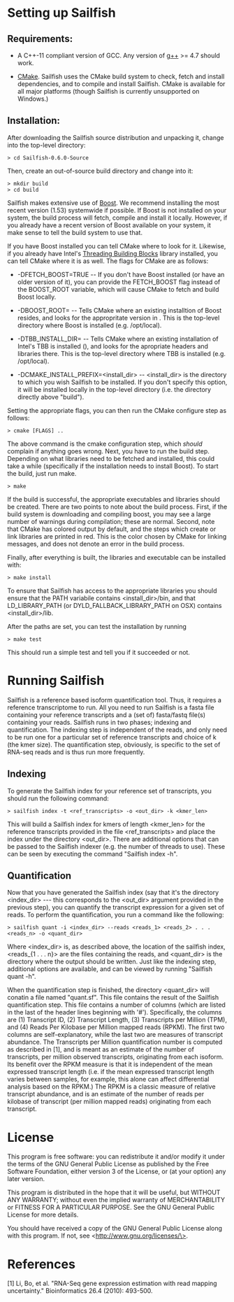 Setting up Sailfish
===================

Requirements:
-------------

* A C++-11 compliant version of GCC.  Any version of [g++](gcc.gnu.org) >= 4.7 should work.

* [CMake](www.cmake.org).  Sailfish uses the CMake build system to check,
  fetch and install dependencies, and to compile and install Sailfish.  CMake
  is available for all major platforms (though Sailfish is currently
  unsupported on Windows.)

Installation:
-------------

After downloading the Sailfish source distribution and unpacking it, change into the
top-level directory:

~~~~
> cd Sailfish-0.6.0-Source
~~~~

Then, create an out-of-source build directory and change into it:

~~~~
> mkdir build
> cd build
~~~~

Sailfish makes extensive use of [Boost](www.boost.org).  We recommend
installing the most recent version (1.53) systemwide if possible. If Boost is not
installed on your system, the build process will fetch, compile and install it
locally.  However, if you already have a recent version of Boost available on
your system, it make sense to tell the build system to use that.

If you have Boost installed you can tell CMake where to look for it. Likewise, 
if you already have Intel's [Threading Building Blocks](http://threadingbuildingblocks.org/)
library installed, you can tell CMake where it is as well. The flags for CMake are as follows:

* -DFETCH_BOOST=TRUE --  If you don't have Boost installed (or have an
   older version of it), you can provide the FETCH_BOOST flag instead of the
   BOOST_ROOT variable, which will cause CMake to fetch and build Boost locally.

* -DBOOST_ROOT=<boostdir> -- Tells CMake where an existing installtion of Boost resides,
   and looks for the appropritate version in <boostdir>.  This is the top-level directory
   where Boost is installed (e.g. /opt/local).

* -DTBB_INSTALL_DIR=<tbbroot> -- Tells CMake where an existing installation of Intel's 
   TBB is installed (<tbbroot>), and looks for the apropriate headers and libraries
   there. This is the top-level directory where TBB is installed (e.g. /opt/local).

* -DCMAKE_INSTALL_PREFIX=<install_dir> -- <install_dir> is the directory to which you 
   wish Sailfish to be installed.  If you don't specify this option, it will be 
   installed locally in the top-level directory (i.e. the directory directly above "build").

Setting the appropriate flags, you can then run the CMake configure step as follows:

~~~~
> cmake [FLAGS] ..
~~~~

The above command is the cmake configuration step, which *should* complain if
anything goes wrong.  Next, you have to run the build step. Depending on what
libraries need to be fetched and installed, this could take a while
(specifically if the installation needs to install Boost).  To start the
build, just run make.

~~~~
> make
~~~~

If the build is successful, the appropriate executables and libraries should be created.
There are two points to note about the build process.  First, if the build system is 
downloading and compiling boost, you may see a large number of warnings during compilation;
these are normal.  Second, note that CMake has colored output by default, and the steps which
create or link libraries are printed in red.  This is the color chosen by CMake for linking 
messages, and does not denote an error in the build process. 

Finally, after everything is built, the libraries and executable can be installed with:

~~~~
> make install
~~~~

To ensure that Sailfish has access to the appropriate libraries you should ensure
that the PATH variabile contains \<install_dir\>/bin, and that LD_LIBRARY_PATH 
(or DYLD_FALLBACK_LIBRARY_PATH on OSX) contains \<install_dir\>/lib.

After the paths are set, you can test the installation by running

~~~~
> make test
~~~~

This should run a simple test and tell you if it succeeded or not.

Running Sailfish
================

Sailfish is a reference based isoform quantification tool.  Thus, it requires a reference
transcriptome to run.  All you need to run Sailfish is a fasta file containing your reference 
transcripts and a (set of) fasta/fastq file(s) containing your reads.  Sailfish runs in two
phases; indexing and quantification.  The indexing step is independent of the reads, and only
need to be run one for a particular set of reference transcripts and choice of k (the kmer size).
The quantification step, obviously, is specific to the set of RNA-seq reads and is thus run more
frequently.

Indexing
--------

To generate the Sailfish index for your reference set of transcripts, you should run the following
command:

~~~~
> sailfish index -t <ref_transcripts> -o <out_dir> -k <kmer_len>
~~~~

This will build a Sailfish index for kmers of length \<kmer_len\> for the
reference transcripts  provided in the file \<ref_transcripts\> and place the
index under the directory \<out_dir\>.  There  are additional options that can
be passed to the Sailfish indexer (e.g. the number of threads to use).  These
can be seen by executing the command "Sailfish index -h".

Quantification
--------------

Now that you have generated the Sailfish index (say that it's the directory \<index_dir\> --- this
corresponds to the \<out_dir\> argument provided in the previous step), you can quantify the transcript
expression for a given set of reads.  To perform the quantification, you run a command like the following:

~~~~
> sailfish quant -i <index_dir> --reads <reads_1> <reads_2> . . . <reads_n> -o <quant_dir>
~~~~

Where \<index_dir\> is, as described above, the location of the sailfish index, \<reads_{1 . . . n}\>
are the files containing the reads, and \<quant_dir\> is the directory where the output should be written.
Just like the indexing step, additional options are available, and can be viewed by running
"Sailfish quant -h".

When the quantification step is finished, the directory \<quant_dir\> will conatin a file named
"quant.sf".  This file contains the result of the Sailfish quantification step.  This file contains a
number of columns (which are listed in the last of the header lines beginning with '#').  Specifically,
the columns are (1) Transcript ID, (2) Transcript Length, (3) Transcripts per Million (TPM), 
and (4) Reads Per Kilobase per Million mapped reads (RPKM).  The first two columns are self-explanatory,
while the last two are measures of transcript abundance.  The Transcripts per Million quantification
number is computed as described in [1], and is meant as an estimate of the number of transcripts, per
million observed transcripts, originating from each isoform.  Its benefit over the RPKM measure is
that it is independent of the mean expressed transcript length (i.e. if the mean expressed transcript
length varies between samples, for example, this alone can affect differential analysis based on 
the RPKM.)  The RPKM is a classic measure of relative transcript abundance, and is an estimate of the
number of reads per kilobase of transcript (per million mapped reads) originating from each transcript.

License
=======

This program is free software: you can redistribute it and/or modify
it under the terms of the GNU General Public License as published by
the Free Software Foundation, either version 3 of the License, or
(at your option) any later version.

This program is distributed in the hope that it will be useful,
but WITHOUT ANY WARRANTY; without even the implied warranty of
MERCHANTABILITY or FITNESS FOR A PARTICULAR PURPOSE.  See the
GNU General Public License for more details.

You should have received a copy of the GNU General Public License
along with this program.  If not, see \<http://www.gnu.org/licenses/\>.

References
==========

[1] Li, Bo, et al. "RNA-Seq gene expression estimation with read mapping uncertainty." 
    Bioinformatics 26.4 (2010): 493-500.

















